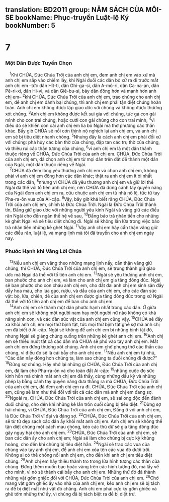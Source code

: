 translation: BD2011
group: NĂM SÁCH CỦA MÔI-SE
bookName: Phục-truyền Luật-lệ Ký 
bookNumber: 5
-------

<div class="title"><h1>7</h1><h3>Một Dân Ðược Tuyển Chọn</h3></div>
<span class="verse phu_7_1"> <sup>1</sup>Khi CHÚA, Ðức Chúa Trời của anh chị em, đem anh chị em vào xứ mà anh chị em sắp vào chiếm lấy, khi Ngài đuổi các dân bỏ xứ ra đi trước mắt anh chị em –tức dân Hít-ti, dân Ghi-ga-si, dân A-mô-ri, dân Ca-na-an, dân Pê-ri-xi, dân Hi-vi, và dân Giê-bu-si, bảy dân đông hơn và mạnh hơn anh chị em– </span>
<span class="verse phu_7_2"><sup>2</sup>khi CHÚA, Ðức Chúa Trời của anh chị em, trao chúng cho anh chị em, để anh chị em đánh bại chúng, thì anh chị em phải tận diệt chúng hoàn toàn. Anh chị em không được lập giao ước với chúng và không được thương xót chúng. </span>
<span class="verse phu_7_3"><sup>3</sup>Anh chị em không được kết sui gia với chúng, tức gả con gái mình cho con trai chúng, hoặc cưới con gái chúng cho con trai mình, </span>
<span class="verse phu_7_4"><sup>4</sup>vì điều đó sẽ khiến con cái anh chị em lìa bỏ Ngài mà thờ phượng các thần khác. Bấy giờ CHÚA sẽ nổi cơn thịnh nộ nghịch lại anh chị em, và anh chị em sẽ bị tiêu diệt nhanh chóng. </span>
<span class="verse phu_7_5"><sup>5</sup>Nhưng đây là cách anh chị em phải đối xử với chúng: phá hủy các bàn thờ của chúng, đập tan các trụ thờ của chúng, và thiêu rụi các thần tượng của chúng, </span>
<span class="verse phu_7_6"><sup>6</sup>vì anh chị em là một dân thánh thuộc riêng về CHÚA, Ðức Chúa Trời của anh chị em. CHÚA, Ðức Chúa Trời của anh chị em, đã chọn anh chị em từ mọi dân trên đất để thành một dân của Ngài, một dân thuộc riêng về Ngài.<br/></span>
<span class="verse phu_7_7"> <sup>7</sup>CHÚA đã đem lòng yêu thương anh chị em và chọn anh chị em, không phải vì anh chị em đông hơn các dân khác; thật ra anh chị em ít ỏi nhất trong các dân, </span>
<span class="verse phu_7_8"><sup>8</sup>nhưng vì CHÚA đã yêu thương anh chị em và giữ lời thề Ngài đã thề với tổ tiên anh chị em, nên CHÚA đã dùng cánh tay quyền năng của Ngài đem anh chị em ra, cứu chuộc anh chị em từ nhà nô lệ, tức từ tay Pha-ra-ôn vua của Ai-cập. </span>
<span class="verse phu_7_9"><sup>9</sup>Vậy, bây giờ khá biết rằng CHÚA, Ðức Chúa Trời của anh chị em, chính là Ðức Chúa Trời. Ngài là Ðức Chúa Trời thành tín, Ðấng giữ giao ước với những người yêu kính Ngài và vâng giữ các điều răn Ngài cho đến ngàn thế hệ về sau, </span>
<span class="verse phu_7_10"><sup>10</sup>Ðấng báo trả nhãn tiền cho những kẻ ghét Ngài và sẽ tiêu diệt chúng đi. Ngài sẽ không lần lữa trong việc báo trả nhãn tiền những kẻ ghét Ngài. </span>
<span class="verse phu_7_11"><sup>11</sup>Vậy anh chị em hãy cẩn thận vâng giữ các điều răn, luật lệ, và mạng lịnh mà tôi đã truyền cho anh chị em ngày nay.<br/></span>
<div class="title"><h3>Phước Hạnh khi Vâng Lời Chúa</h3></div>
<span class="verse phu_7_12"> <sup>12</sup>Nếu anh chị em vâng theo những mạng lịnh nầy, cẩn thận vâng giữ chúng, thì CHÚA, Ðức Chúa Trời của anh chị em, sẽ trung thành giữ giao ước mà Ngài đã thề với tổ tiên anh chị em. </span>
<span class="verse phu_7_13"><sup>13</sup>Ngài sẽ yêu thương anh chị em, ban phước cho anh chị em, và làm cho anh chị em gia tăng đông đúc. Ngài sẽ ban phước cho con cháu anh chị em, cho đất đai anh chị em sinh sản đầy dẫy hoa màu, cho lúa gạo, rượu, và dầu của anh chị em, cho các đàn súc vật: bò, lừa, chiên, dê của anh chị em được gia tăng đông đúc trong xứ Ngài đã thề với tổ tiên anh chị em để ban cho anh chị em.<br/></span>
<span class="verse phu_7_14"> <sup>14</sup>Anh chị em sẽ thành một dân phước hạnh nhất trong các dân. Ở giữa anh chị em sẽ không một người nam hay một người nữ nào không có khả năng sinh con, và các đàn súc vật của anh chị em cũng vậy. </span>
<span class="verse phu_7_15"><sup>15</sup>CHÚA sẽ đẩy xa khỏi anh chị em mọi thứ bịnh tật, tức mọi thứ bịnh tật ghê sợ mà anh chị em đã biết ở Ai-cập. Ngài sẽ không để anh chị em bị những bịnh tật đó, nhưng Ngài sẽ giáng chúng xuống trên những kẻ ghét anh chị em. </span>
<span class="verse phu_7_16"><sup>16</sup>Anh chị em sẽ thiêu nuốt tất cả các dân mà CHÚA sẽ phó vào tay anh chị em. Mắt anh chị em đừng thương xót chúng. Anh chị em chớ phụng thờ các thần của chúng, vì điều đó sẽ là cái bẫy cho anh chị em. </span>
<span class="verse phu_7_17"><sup>17</sup>Nếu anh chị em tự nhủ, “Các dân nầy đông hơn chúng ta, làm sao chúng ta đuổi chúng đi được?” </span>
<span class="verse phu_7_18"><sup>18</sup>Ðừng sợ chúng. Hãy nhớ lại những gì CHÚA, Ðức Chúa Trời của anh chị em, đã làm cho Pha-ra-ôn và cho toàn đất Ai-cập: </span>
<span class="verse phu_7_19"><sup>19</sup>những cuộc đọ sức kinh hồn mà chính mắt anh chị em đã thấy, cùng những dấu kỳ và những phép lạ bằng cánh tay quyền năng đưa thẳng ra mà CHÚA, Ðức Chúa Trời của anh chị em, đã đem anh chị em ra đi. CHÚA, Ðức Chúa Trời của anh chị em, cũng sẽ làm như thế đối với tất cả các dân mà anh chị em đang sợ. </span>
<span class="verse phu_7_20"><sup>20</sup>Ngoài ra, CHÚA, Ðức Chúa Trời của anh chị em, sẽ sai ong độc đến đánh đuổi chúng, cho đến khi những kẻ lẩn trốn cuối cùng bị tiêu diệt. </span>
<span class="verse phu_7_21"><sup>21</sup>Ðừng sợ hãi chúng, vì CHÚA, Ðức Chúa Trời của anh chị em, Ðấng ở với anh chị em, là Ðức Chúa Trời vĩ đại và đáng sợ. </span>
<span class="verse phu_7_22"><sup>22</sup>CHÚA, Ðức Chúa Trời của anh chị em, sẽ từ từ dẹp sạch các dân ấy khỏi mắt anh chị em. Anh chị em sẽ không thể tận diệt chúng một cách mau chóng, kẻo các thú dữ sẽ gia tăng đông đúc gây nguy hại cho anh chị em. </span>
<span class="verse phu_7_23"><sup>23</sup>CHÚA, Ðức Chúa Trời của anh chị em, sẽ ban các dân ấy cho anh chị em; Ngài sẽ làm cho chúng bị cực kỳ khủng hoảng, cho đến khi chúng bị tiêu diệt hẳn. </span>
<span class="verse phu_7_24"><sup>24</sup>Ngài sẽ trao các vua của chúng vào tay anh chị em, để anh chị em xóa tên các vua đó dưới trời. Không ai có thể chống nổi anh chị em, cho đến khi anh chị em tiêu diệt chúng. </span>
<span class="verse phu_7_25"><sup>25</sup>Anh chị em hãy thiêu thành tro trong lửa hình tượng các thần của chúng. Ðừng thèm muốn bạc hoặc vàng trên các hình tượng đó, mà lấy về cho mình, vì nó sẽ thành cái bẫy cho anh chị em. Những thứ đó đã thành những vật gớm ghiếc đối với CHÚA, Ðức Chúa Trời của anh chị em. </span>
<span class="verse phu_7_26"><sup>26</sup>Chớ mang vật gớm ghiếc ấy vào nhà của anh chị em, kẻo anh chị em sẽ bị tách ra để bị diệt mất như vật đó chăng. Anh chị em phải cực kỳ gớm ghiếc và ghê tởm những thứ ấy, vì chúng đã bị tách biệt ra để bị diệt trừ.<br/></span>

